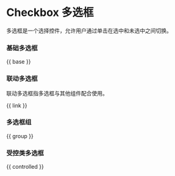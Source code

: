 # Checkbox 多选框

多选框是一个选择控件，允许用户通过单击在选中和未选中之间切换。

### 基础多选框

{{ base }}

### 联动多选框

联动多选框指多选框与其他组件配合使用。

{{ link }}

### 多选框组

{{ group }}

### 受控类多选框

{{ controlled }}
